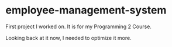 # employee-management-system

First project I worked on. It is for my Programming 2 Course.

Looking back at it now, I needed to optimize it more.
